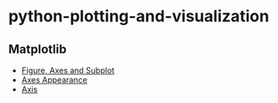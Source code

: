 # python-plotting-and-visualization

## Matplotlib

* [Figure, Axes and Subplot](figure-axes-subplot.md)
* [Axes Appearance](axes-appearance.ipynb)
* [Axis](axis.ipynb)
